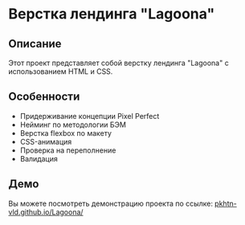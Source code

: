 # Верстка лендинга "Lagoona"

## Описание
Этот проект представляет собой верстку лендинга "Lagoona" с использованием HTML и CSS.

## Особенности
- Придерживание концепции Pixel Perfect
- Нейминг по методологии БЭМ
- Верстка flexbox по макету
- CSS-анимация
- Проверка на переполнение
- Валидация

## Демо
Вы можете посмотреть демонстрацию проекта по ссылке: [pkhtn-vld.github.io/Lagoona/](https://pkhtn-vld.github.io/Lagoona/)
